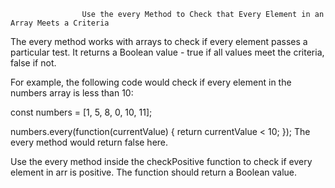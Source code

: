                     Use the every Method to Check that Every Element in an Array Meets a Criteria
The every method works with arrays to check if every element passes a particular test. It returns a Boolean value - true if all values meet the criteria, false if not.

For example, the following code would check if every element in the numbers array is less than 10:

const numbers = [1, 5, 8, 0, 10, 11];

numbers.every(function(currentValue) {
  return currentValue < 10;
});
The every method would return false here.

Use the every method inside the checkPositive function to check if every element in arr is positive. The function should return a Boolean value.